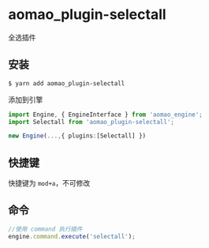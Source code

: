 # aomao_plugin-selectall

全选插件

## 安装

```bash
$ yarn add aomao_plugin-selectall
```

添加到引擎

```ts
import Engine, { EngineInterface } from 'aomao_engine';
import Selectall from 'aomao_plugin-selectall';

new Engine(...,{ plugins:[Selectall] })
```

## 快捷键

快捷键为 `mod+a`，不可修改

## 命令

```ts
//使用 command 执行插件
engine.command.execute('selectall');
```
